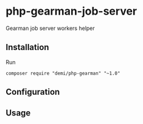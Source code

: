 php-gearman-job-server
===================

Gearman job server workers helper

Installation
------------
Run
```code
composer require "demi/php-gearman" "~1.0"
```

Configuration
-------------

Usage
-----
